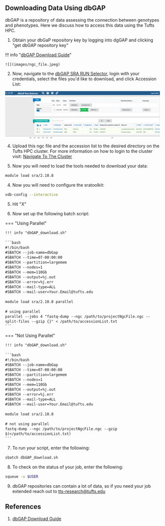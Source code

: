 ## Downloading Data Using dbGAP

dbGAP is a repository of data assessing the connection between genotypes and phenotypes. Here we discuss how to access this data using the Tufts HPC.

1. Obtain your dbGaP repository key by logging into dgGAP and clicking "get dbGAP repository key"

!!! info "[dbGAP Download Guide](https://www.ncbi.nlm.nih.gov/sra/docs/sra-dbgap-download/)"

    ![](images/ngc_file.jpeg)

2. Now, navigate to the [dbGAP SRA RUN Selector](https://www.ncbi.nlm.nih.gov/Traces/study/), login with your credentials, select the files you'd like to download, and click Accession List:

![](images/accList.png)

4. Upload this ngc file and the accession list to the desired directory on the Tufts HPC cluster. For more information on how to login to the cluster visit: [Navigate To The Cluster](../hpc-user-guide/navigate-to-cluster.md)

3. Now you will need to load the tools needed to download your data:

```bash
module load sra/2.10.8
```

4. Now you will need to configure the sratoolkit:

```bash
vdb-config --interactive
```
5. Hit "X"

6. Now set up the following batch script:

=== "Using Parallel"

    !!! info "dbGAP_download.sh"

    ```bash
    #!/bin/bash
    #SBATCH --job-name=dbGap
    #SBATCH --time=07-00:00:00
    #SBATCH --partition=largemem
    #SBATCH --nodes=1
    #SBATCH --mem=110Gb
    #SBATCH --output=%j.out
    #SBATCH --error=%j.err
    #SBATCH --mail-type=ALL
    #SBATCH --mail-user=Your.Email@tufts.edu
    
    module load sra/2.10.8 parallel
    
    # using parallel
    parallel --jobs 4 "fastq-dump --ngc /path/to/projectNgcFile.ngc --split-files --gzip {}" < /path/to/accessionList.txt
    ```

=== "Not Using Parallel"

    !!! info "dbGAP_download.sh"

    ```bash
    #!/bin/bash
    #SBATCH --job-name=dbGap
    #SBATCH --time=07-00:00:00
    #SBATCH --partition=largemem
    #SBATCH --nodes=1
    #SBATCH --mem=110Gb
    #SBATCH --output=%j.out
    #SBATCH --error=%j.err
    #SBATCH --mail-type=ALL
    #SBATCH --mail-user=Your.Email@tufts.edu
    
    module load sra/2.10.8 
    
    # not using parallel
    fastq-dump --ngc /path/to/projectNgcFile.ngc --gzip $(</path/to/accessionList.txt)
    ```
    
7. To run your script, enter the following:

```bash
sbatch dbGAP_download.sh
```

8. To check on the status of your job, enter the following:

```bash
squeue -u $USER
```

9. dbGAP repositories can contain a lot of data, so if you need your job extended reach out to [tts-research@tufts.edu](tts-research@tufts.edu)


## References

1. [dbGAP Download Guide](https://www.ncbi.nlm.nih.gov/sra/docs/sra-dbgap-download/)
